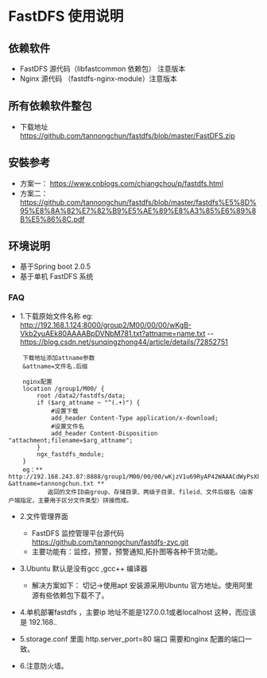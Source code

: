 # FastDFS 使用说明 

## 依赖软件
  - FastDFS 源代码（libfastcommon 依赖包） 注意版本
  - Nginx 源代码 （fastdfs-nginx-module）注意版本
## 所有依赖软件整包
 - 下载地址 https://github.com/tannongchun/fastdfs/blob/master/FastDFS.zip
  
## 安裝参考
   - 方案一： https://www.cnblogs.com/chiangchou/p/fastdfs.html
   - 方案二： https://github.com/tannongchun/fastdfs/blob/master/fastdfs%E5%8D%95%E8%8A%82%E7%82%B9%E5%AE%89%E8%A3%85%E6%89%8B%E5%86%8C.pdf  


## 环境说明
- 基于Spring boot 2.0.5
- 基于单机 FastDFS 系统  


### FAQ 

- 1.下载原始文件名称 
   eg: http://192.168.1.124:8000/group2/M00/00/00/wKgB-Vkb2yuAEk80AAAABpDVNbM781.txt?attname=name.txt
-- https://blog.csdn.net/sunqingzhong44/article/details/72852751

````
    下载地址添加attname参数
    &attname=文件名.后缀
    
    nginx配置
    location /group1/M00/ {
        root /data2/fastdfs/data;
        if ($arg_attname ~ "^(.+)") {
            #设置下载
            add_header Content-Type application/x-download;
            #设置文件名
            add_header Content-Disposition "attachment;filename=$arg_attname";
        }
        ngx_fastdfs_module;
    }
    eg：** http://192.168.243.87:8888/group1/M00/00/00/wKjzV1u69RyAP42WAAACdWyPsX8129.txt?&attname=tannongchun.txt **
           返回的文件ID由group、存储目录、两级子目录、fileid、文件后缀名（由客户端指定，主要用于区分文件类型）拼接而成。
````
- 2.文件管理界面 
    - FastDFS 监控管理平台源代码 https://github.com/tannongchun/fastdfs-zyc.git
    - 主要功能有：监控，预警，预警通知,拓扑图等各种干货功能。
    
- 3.Ubuntu 默认是没有gcc ,gcc++ 编译器
    - 解决方案如下： 切记->使用apt 安装源采用Ubuntu 官方地址。使用阿里源有些依赖包下载不了。 
    
- 4.单机部署fastdfs ，主要ip 地址不能是127.0.0.1或者localhost 这种，而应该是 192.168.*.*

- 5.storage.conf 里面 http.server_port=80 端口 需要和nginx 配置的端口一致。  
           
- 6.注意防火墙。         
         








